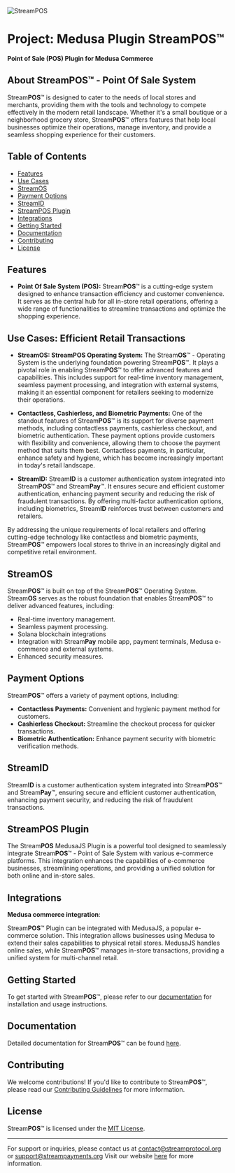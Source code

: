 ![Stream**POS**](https://i.imgur.com/dtQdy5G.png)

# Project: Medusa Plugin StreamPOS™

**Point of Sale (POS) Plugin for Medusa Commerce**

## About StreamPOS™ - Point Of Sale System

Stream**POS**™ is designed to cater to the needs of local stores and merchants, providing them with the tools and technology to compete effectively in the modern retail landscape. Whether it's a small boutique or a neighborhood grocery store, Stream**POS**™ offers features that help local businesses optimize their operations, manage inventory, and provide a seamless shopping experience for their customers.

## Table of Contents

- [Features](#features)
- [Use Cases](#use-cases)
- [StreamOS](#streamos)
- [Payment Options](#payment-options)
- [StreamID](#streamid)
- [StreamPOS Plugin](#streampost-plugin)
- [Integrations](#integrations)
- [Getting Started](#getting-started)
- [Documentation](#documentation)
- [Contributing](#contributing)
- [License](#license)

## Features <a name="features"></a>

- **Point Of Sale System (POS):** Stream**POS**™ is a cutting-edge system designed to enhance transaction efficiency and customer convenience. It serves as the central hub for all in-store retail operations, offering a wide range of functionalities to streamline transactions and optimize the shopping experience.

## Use Cases: Efficient Retail Transactions <a name="use-cases"></a>

- **StreamOS: StreamPOS Operating System:** The Stream**OS**™ - Operating System is the underlying foundation powering Stream**POS**™. It plays a pivotal role in enabling Stream**POS**™ to offer advanced features and capabilities. This includes support for real-time inventory management, seamless payment processing, and integration with external systems, making it an essential component for retailers seeking to modernize their operations.

- **Contactless, Cashierless, and Biometric Payments:** One of the standout features of Stream**POS**™ is its support for diverse payment methods, including contactless payments, cashierless checkout, and biometric authentication. These payment options provide customers with flexibility and convenience, allowing them to choose the payment method that suits them best. Contactless payments, in particular, enhance safety and hygiene, which has become increasingly important in today's retail landscape.

- **StreamID:** Stream**ID** is a customer authentication system integrated into Stream**POS**™ and Stream**Pay**™. It ensures secure and efficient customer authentication, enhancing payment security and reducing the risk of fraudulent transactions. By offering multi-factor authentication options, including biometrics, Stream**ID** reinforces trust between customers and retailers.

By addressing the unique requirements of local retailers and offering cutting-edge technology like contactless and biometric payments, Stream**POS**™ empowers local stores to thrive in an increasingly digital and competitive retail environment.

## StreamOS <a name="streamos"></a>

Stream**POS**™ is built on top of the Stream**POS**™ Operating System. Stream**OS** serves as the robust foundation that enables Stream**POS**™ to deliver advanced features, including:

- Real-time inventory management.
- Seamless payment processing.
- Solana blockchain integrations
- Integration with Stream**Pay** mobile app, payment terminals, Medusa e-commerce and external systems.
- Enhanced security measures.

## Payment Options <a name="payment-options"></a>

Stream**POS**™ offers a variety of payment options, including:

- **Contactless Payments:** Convenient and hygienic payment method for customers.
- **Cashierless Checkout:** Streamline the checkout process for quicker transactions.
- **Biometric Authentication:** Enhance payment security with biometric verification methods.

## StreamID <a name="streamid"></a>

Stream**ID** is a customer authentication system integrated into Stream**POS**™ and Stream**Pay**™, ensuring secure and efficient customer authentication, enhancing payment security, and reducing the risk of fraudulent transactions.

## StreamPOS Plugin <a name="streampost-plugin"></a>

The Stream**POS** MedusaJS Plugin is a powerful tool designed to seamlessly integrate Stream**POS**™ - Point of Sale System with various e-commerce platforms. This integration enhances the capabilities of e-commerce businesses, streamlining operations, and providing a unified solution for both online and in-store sales.

## Integrations <a name="integrations"></a>

**Medusa commerce integration**:

Stream**POS**™ Plugin can be integrated with MedusaJS, a popular e-commerce solution. This integration allows businesses using Medusa to extend their sales capabilities to physical retail stores. MedusaJS handles online sales, while Stream**POS**™ manages in-store transactions, providing a unified system for multi-channel retail.

## Getting Started <a name="getting-started"></a>

To get started with Stream**POS**™, please refer to our [documentation](#documentation) for installation and usage instructions.

## Documentation <a name="documentation"></a>

Detailed documentation for Stream**POS**™ can be found [here](documentation.md).

## Contributing <a name="contributing"></a>

We welcome contributions! If you'd like to contribute to Stream**POS**™, please read our [Contributing Guidelines](CONTRIBUTING.md) for more information.

## License <a name="license"></a>

Stream**POS**™ is licensed under the [MIT License](LICENSE.md).

---
For support or inquiries, please contact us at contact@streamprotocol.org or support@streampayments.org Visit our website [here](https://streampayments.org) for more information.
